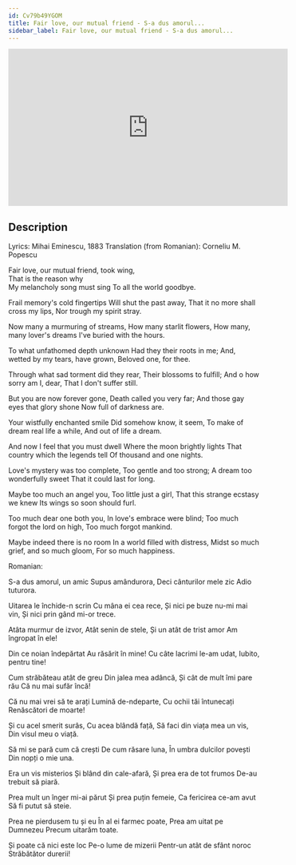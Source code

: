 ```yaml
---
id: Cv79b49YGOM
title: Fair love, our mutual friend - S-a dus amorul...
sidebar_label: Fair love, our mutual friend - S-a dus amorul...
---
```


<iframe
  width="560"
  height="315"
  src="https://www.youtube.com/embed/Cv79b49YGOM"
  title="YouTube video player"
  frameborder="0"
  allow="accelerometer; autoplay; clipboard-write; encrypted-media; gyroscope; picture-in-picture; web-share"
  referrerpolicy="strict-origin-when-cross-origin"
  allowfullscreen
></iframe>

## Description

Lyrics: Mihai Eminescu, 1883
Translation (from Romanian): Corneliu M. Popescu

Fair love, our mutual friend, took wing,  
That is the reason why  
My melancholy song must sing 
To all the world goodbye. 

Frail memory's cold fingertips 
Will shut the past away, 
That it no more shall cross my lips, 
Nor trough my spirit stray. 

Now many a murmuring of streams, 
How many starlit flowers, 
How many, many lover's dreams 
I've buried with the hours. 

To what unfathomed depth unknown 
Had they their roots in me; 
And, wetted by my tears, have grown, 
Beloved one, for thee. 

Through what sad torment did they rear, 
Their blossoms to fulfill; 
And o how sorry am I, dear, 
That I don't suffer still. 

But you are now forever gone, 
Death called you very far; 
And those gay eyes that glory shone 
Now full of darkness are. 

Your wistfully enchanted smile 
Did somehow know, it seem, 
To make of dream real life a while, 
And out of life a dream. 

And now I feel that you must dwell 
Where the moon brightly lights 
That country which the legends tell 
Of thousand and one nights. 

Love's mystery was too complete, 
Too gentle and too strong; 
A dream too wonderfully sweet 
That it could last for long. 

Maybe too much an angel you, 
Too little just a girl, 
That this strange ecstasy we knew 
Its wings so soon should furl. 

Too much dear one both you, 
In love's embrace were blind; 
Too much forgot the lord on high, 
Too much forgot mankind. 

Maybe indeed there is no room 
In a world filled with distress, 
Midst so much grief, and so much gloom, 
For so much happiness.

Romanian:

S-a dus amorul, un amic
       Supus amândurora,
Deci cânturilor mele zic
       Adio tuturora.

Uitarea le închide-n scrin
       Cu mâna ei cea rece,
Și nici pe buze nu-mi mai vin,
       Și nici prin gând mi-or trece.

Atâta murmur de izvor,
       Atât senin de stele,
Și un atât de trist amor
       Am îngropat în ele!

Din ce noian îndepărtat
       Au răsărit în mine!
Cu câte lacrimi le-am udat,
       Iubito, pentru tine!

Cum străbăteau atât de greu
       Din jalea mea adâncă,
Și cât de mult îmi pare rău
       Că nu mai sufăr încă!

Că nu mai vrei să te arați
       Lumină de-ndeparte,
Cu ochii tăi întunecați
       Renăscători de moarte!

Și cu acel smerit surâs,
       Cu acea blândă față,
Să faci din viața mea un vis,
       Din visul meu o viață.

Să mi se pară cum că crești
       De cum răsare luna,
În umbra dulcilor povești
       Din nopți o mie una.

Era un vis misterios
       Și blând din cale-afară,
Și prea era de tot frumos
       De-au trebuit să piară.

Prea mult un înger mi-ai părut
       Și prea puțin femeie,
Ca fericirea ce-am avut
       Să fi putut să steie.

Prea ne pierdusem tu și eu
       În al ei farmec poate,
Prea am uitat pe Dumnezeu
       Precum uitarăm toate.

Și poate că nici este loc
       Pe-o lume de mizerii
Pentr-un atât de sfânt noroc
       Străbătător durerii!
